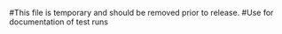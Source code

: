#This file is temporary and should be removed prior to release.
#Use for documentation of test runs



<!-- Original stubbing for airport, was functional-in case of reversion needs.
# def self.current  #specific to current airnav entries...wx changes constantly.
#   # time to stub a bit
#   # -has an identifier
#   # -has a runway(s)
#   # -has an approach frequency
#   # -has a main frequency (tower or unicom)
#   # -pattern altitude
#   # --has a wx frequency  (use metar? or just provide frequency? ...which is more pertinent to fly-'quick'? )
#   puts "Identifier: KZPH"
#   puts "Runway Information: Runway 5/23"
#   puts "TAMPA APPROACH: 119.9"
#   puts "CTAF/UNICOM: 	123.075"
#   puts "Pattern altitude: 	1089.9 ft. MSL"
#   puts "WX ASOS: 	118.975"
#   puts "Sectional image @ http://vfrmap.com/?type=vfrc&lat=28.228&lon=-82.156&zoom=10" ?
#  end -->


<!-- #Original stubbing for airport selection within second_selection method of cli  # case input2
  # when "restart"
  #   puts "restarting..."
  #   list_states
  #   return make_selection
  # when "1"
  #   puts "\nAirport 1 selected"
  #   FlyQuick::Airport.current
  #   break
  # when "2"
  #   puts "\nAirport 2 selected"
  #   break
  # when "3"
  #   puts "\nAirport 3 selected"
  #   break
  # when "4"
  #   puts "\nAirport 4 selected"
  #   break
  # else
  #   puts "Unrecognized input. Please enter a listed number, type restart, or type exit"
  # end -->
